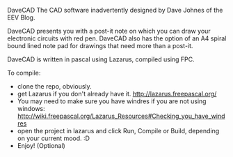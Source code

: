 DaveCAD
The CAD software inadvertently designed by Dave Johnes of the EEV Blog.

DaveCAD presents you with a post-it note on which you can draw your electronic circuits with red pen.
DaveCAD also has the option of an A4 spiral bound lined note pad for drawings that need more than a post-it.

DaveCAD is written in pascal using Lazarus, compiled using FPC.

To compile:

 - clone the repo, obviously.
 - get Lazarus if you don't already have it. http://lazarus.freepascal.org/
 - You may need to make sure you have windres if you are not using windows: http://wiki.freepascal.org/Lazarus_Resources#Checking_you_have_windres
 - open the project in lazarus and click Run, Compile or Build, depending on your current mood. :D
 - Enjoy! (Optional)
